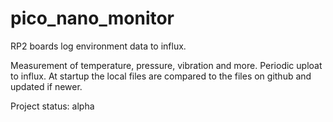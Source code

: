 # pico_nano_monitor
RP2 boards log environment data to influx.

Measurement of temperature, pressure, vibration and more.
Periodic uploat to influx.
At startup the local files are compared to the files on github and updated if newer.

Project status: alpha

